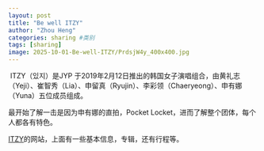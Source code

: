 ```yaml
---
layout: post
title: "Be well ITZY"
author: "Zhou Heng"
categories: sharing #类别
tags: [sharing]
image: 2025-10-01-Be-well-ITZY/PrdsjW4y_400x400.jpg
---
```


​	ITZY（있지）是JYP 于2019年2月12日推出的韩国女子演唱组合，由黄礼志（Yeji）、崔智秀（Lia）、申留真（Ryujin）、李彩领（Chaeryeong）、申有娜（Yuna）五位成员组成。

最开始了解一击是因为申有娜的直拍，Pocket Locket，进而了解整个团体，每个人都各有特色。

[ITZY](https://itzy.jype.com/)的网站，上面有一些基本信息，专辑，还有行程等。